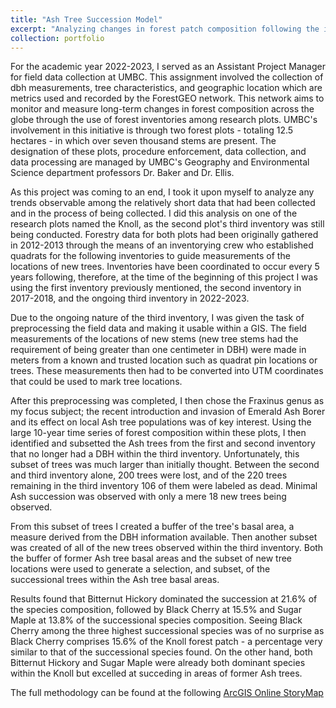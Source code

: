 ```yaml
---
title: "Ash Tree Succession Model"
excerpt: "Analyzing changes in forest patch composition following the invasion of Emerald Ash Borer <br/><img src='/images/All_trees.png'>"
collection: portfolio
---
```


For the academic year 2022-2023, I served as an Assistant Project Manager for field data collection at UMBC. This assignment involved the collection of dbh measurements, tree characteristics, and geographic location which are metrics used and recorded by the ForestGEO network. This network aims to monitor and measure long-term changes in forest composition across the globe through the use of forest inventories among research plots. UMBC's involvement in this initiative is through two forest plots - totaling 12.5 hectares - in which over seven thousand stems are present. The designation of these plots, procedure enforcement, data collection, and data processing are managed by UMBC's Geography and Environmental Science department professors Dr. Baker and Dr. Ellis.

As this project was coming to an end, I took it upon myself to analyze any trends observable among the relatively short data that had been collected and in the process of being collected. I did this analysis on one of the research plots named the Knoll, as the second plot's third inventory was still being conducted. Forestry data for both plots had been originally gathered in 2012-2013 through the means of an inventorying crew who established quadrats for the following inventories to guide measurements of the locations of new trees. Inventories have been coordinated to occur every 5 years following, therefore, at the time of the beginning of this project I was using the first inventory previously mentioned, the second inventory in 2017-2018, and the ongoing third inventory in 2022-2023.

Due to the ongoing nature of the third inventory, I was given the task of preprocessing the field data and making it usable within a GIS. The field measurements of the locations of new stems (new tree stems had the requirement of being greater than one centimeter in DBH) were made in meters from a known and trusted location such as quadrat pin locations or trees. These measurements then had to be converted into UTM coordinates that could be used to mark tree locations.

After this preprocessing was completed, I then chose the Fraxinus genus as my focus subject; the recent introduction and invasion of Emerald Ash Borer and its effect on local Ash tree populations was of key interest. Using the large 10-year time series of forest composition within these plots, I then identified and subsetted the Ash trees from the first and second inventory that no longer had a DBH within the third inventory. Unfortunately, this subset of trees was much larger than initially thought. Between the second and third inventory alone, 200 trees were lost, and of the 220 trees remaining in the third inventory 106 of them were labeled as dead. Minimal Ash succession was observed with only a mere 18 new trees being observed. 

From this subset of trees I created a buffer of the tree's basal area, a measure derived from the DBH information available. Then another subset was created of all of the new trees observed within the third inventory. Both the buffer of former Ash tree basal areas and the subset of new tree locations were used to generate a selection, and subset, of the successional trees within the Ash tree basal areas. 

Results found that Bitternut Hickory dominated the succession at 21.6% of the species composition, followed by Black Cherry at 15.5% and Sugar Maple at 13.8% of the successional species composition. Seeing Black Cherry among the three highest successional species was of no surprise as Black Cherry comprises 15.6% of the Knoll forest patch - a percentage very similar to that of the successional species found. On the other hand, both Bitternut Hickory and Sugar Maple were already both dominant species within the Knoll but excelled at succeding in areas of former Ash trees.

The full methodology can be found at the following [ArcGIS Online StoryMap](https://storymaps.arcgis.com/stories/591c609fe65048279708a75e9a180293)








